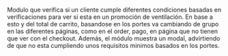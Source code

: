 Modulo que verifica si un cliente cumple diferentes condiciones basadas en verificaciones para ver si esta en un promoción de ventilación. En base a esto y del total de carrito, basandose en los portes va cambiando de grupo 
en las diferentes páginas, como en el order, pago, en página que no tienen que ver con el checkout. Además, el módulo muestra un modal, advirtiendo de que no esta cumpliendo unos requisitos minimos basados en los portes.

